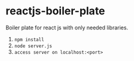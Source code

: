 # reactjs-boiler-plate
Boiler plate for react js with only needed libraries.
1. `npm install`
2. `node server.js`
3. `access server on localhost:<port>`
